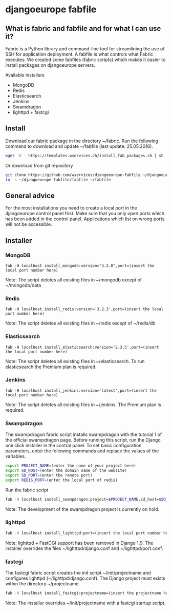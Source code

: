 # djangoeurope fabfile

## What is fabric and fabfile and for what I can use it?
Fabric is a Python library and command-line tool for streamlining the use of SSH for application deployment. 
A fabfile is what controls what Fabric executes.
We created some fabfiles (fabric scripts) which makes it easier to install packages on djangoeurope servers.

Available installers

* MongoDB
* Redis
* Elasticsearch
* Jenkins
* Swamdragon
* lighttpd + fastcgi


## Install
Download our fabric package in the directory ~/fabric.
Run the following command to download and update ~/fabfile (last update: 25.05.2016).
``` bash
wget -O - https://templates.wservices.ch/install_fab_packages.sh | sh
```

Or download from git repository
``` bash
git clone https://github.com/wservices/djangoeurope-fabfile ~/djangoeurope-fabfile
ln -s ~/djangoeurope-fabfile/fabfile ~/fabfile
```


## General advice
For the most installations you need to create a local port in the djangoeurope control panel first. Make sure that you only open ports which has been added in the control panel. Applications which list on wrong ports will not be accessible.


## Installer
### MongoDB
    fab -H localhost install_mongodb:version="3.2.8",port=(insert the local port number here)

Note: The script deletes all existing files in ~/mongodb except of ~/mongodb/data


### Redis
    fab -H localhost install_redis:version='3.2.3',port=(insert the local port number here)

Note: The script deletes all existing files in ~/redis except of ~/redis/db


### Elasticsearch
    fab -H localhost install_elasticsearch:version='2.3.5',port=(insert the local port number here)

Note: The script deletes all existing files in ~/elasticsearch. To run elasticsearch the Premium plan is required.


### Jenkins
    fab -H localhost install_jenkins:version='latest',port=(insert the local port number here)

Note: The script deletes all existing files in ~/jenkins. The Premium plan is required.


### Swampdragon
The swampdragon fabric script installs swampdragon with the tutorial 1 of the official swampdragon page. Before running this script, run the Django one click installer in the control panel.
To set basic configuration parameters, enter the following commands and replace the values of the variables.
``` bash
export PROJECT_NAME=(enter the name of your project here)
export SD_HOST=(enter the domain name of the website)
export SD_PORT=(enter the remote port)
export REDIS_PORT=(enter the local port of redis)
```

Run the fabric script
``` bash
fab -H localhost install_swampdragon:project=$PROJECT_NAME,sd_host=$SD_HOST,sd_port=$SD_PORT,redis_port=$REDIS_PORT
```

Note: The development of the swampdragon project is currently on hold.


### lighttpd
``` bash
fab -H localhost install_lighttpd:port=(insert the local port number here)
```

Note: lighttpd + FastCGI support has been removed in Django 1.9. The installer overrides the files ~/lighttpd/django.conf and ~/lighttpd/port.conf.


### fastcgi
The fastcgi fabric script creates the init script ~/init/projectname and configures lighttpd (~/lighttpd/django.conf). The Django project must exists within the directory ~/projectname.
``` bash
fab -H localhost install_fastcgi:projectname=(insert the projectname here),hostname=(enter your domain for this Django project)
```

Note: The installer overrides ~/init/projectname with a fastcgi startup script.

